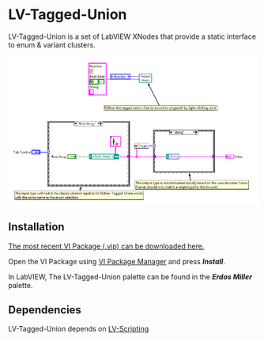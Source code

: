 LV-Tagged-Union
=================

LV-Tagged-Union is a set of LabVIEW XNodes that provide a static interface to enum & variant clusters.

![Example](/images/taggedunion.png?raw=true)

Installation
------------

[The most recent VI Package (.vip) can be downloaded here.](https://github.com/erdosmiller/lv-tagged-union/releases)

Open the VI Package using [VI Package Manager](http://vipm.jki.net/) and press ***Install***.

In LabVIEW, The LV-Tagged-Union palette can be found in the ***Erdos Miller*** palette.

Dependencies
----------------------------

LV-Tagged-Union depends on [LV-Scripting](https://github.com/erdosmiller/lv-scripting)